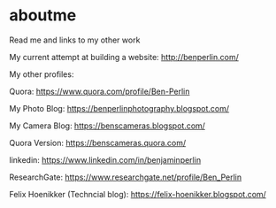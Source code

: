 # aboutme
Read me and links to my other work

My current attempt at building a website: http://benperlin.com/

My other profiles:

Quora: https://www.quora.com/profile/Ben-Perlin

My Photo Blog: https://benperlinphotography.blogspot.com/



My Camera Blog: https://benscameras.blogspot.com/

Quora Version: https://benscameras.quora.com/

linkedin: https://www.linkedin.com/in/benjaminperlin

ResearchGate: https://www.researchgate.net/profile/Ben_Perlin

Felix Hoenikker (Techncial blog): https://felix-hoenikker.blogspot.com/
